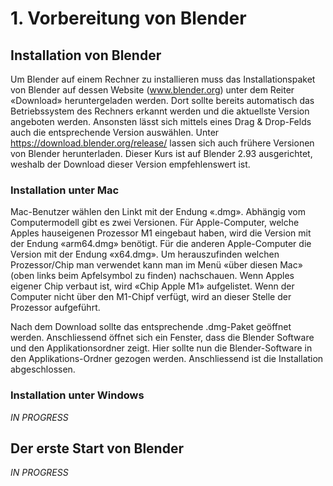 # 1. Vorbereitung von Blender
## Installation von Blender
Um Blender auf einem Rechner zu installieren muss das Installationspaket von Blender auf dessen Website (www.blender.org) unter dem Reiter «Download» heruntergeladen werden. Dort sollte bereits automatisch das Betriebssystem des Rechners erkannt werden und die aktuellste Version angeboten werden. Ansonsten lässt sich mittels eines Drag & Drop-Felds auch die entsprechende Version auswählen. 
Unter https://download.blender.org/release/ lassen sich auch frühere Versionen von Blender herunterladen. Dieser Kurs ist auf Blender 2.93 ausgerichtet, weshalb der Download dieser Version empfehlenswert ist.

### Installation unter Mac
Mac-Benutzer wählen den Linkt mit der Endung «.dmg». Abhängig vom Computermodell gibt es zwei Versionen. Für Apple-Computer, welche Apples hauseigenen Prozessor M1 eingebaut haben, wird die Version mit der Endung «arm64.dmg» benötigt. Für die anderen Apple-Computer die Version mit der Endung «x64.dmg». Um herauszufinden welchen Prozessor/Chip man verwendet kann man im Menü «über diesen Mac» (oben links beim Apfelsymbol zu finden) nachschauen. Wenn Apples eigener Chip verbaut ist, wird «Chip Apple M1» aufgelistet. Wenn der Computer nicht über den M1-Chipf verfügt, wird an dieser Stelle der Prozessor aufgeführt. 

Nach dem Download sollte das entsprechende .dmg-Paket geöffnet werden. Anschliessend öffnet sich ein Fenster, dass die Blender Software und den Applikationsordner zeigt. Hier sollte nun die Blender-Software in den Applikations-Ordner gezogen werden. Anschliessend ist die Installation abgeschlossen. 

### Installation unter Windows
_IN PROGRESS_
	
## Der erste Start von Blender
_IN PROGRESS_
